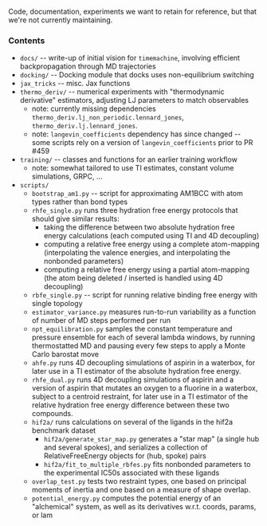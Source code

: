 Code, documentation, experiments we want to retain for reference, but that we're not currently maintaining.

### Contents
* `docs/` -- write-up of initial vision for `timemachine`, involving efficient backpropagation through MD trajectories
* `docking/` -- Docking module that docks uses non-equilibrium switching
* `jax_tricks` -- misc. Jax functions
* `thermo_deriv/` -- numerical experiments with "thermodynamic derivative" estimators, adjusting LJ parameters to match observables
    * note: currently missing dependencies `thermo_deriv.lj_non_periodic.lennard_jones`, `thermo_deriv.lj.lennard_jones`.
    * note: `langevin_coefficients` dependency has since changed -- some scripts rely on a version of `langevin_coefficients` prior to PR #459
* `training/` -- classes and functions for an earlier training workflow
    * note: somewhat tailored to use TI estimates, constant volume simulations, GRPC, ...
* `scripts/`
  * `bootstrap_am1.py` -- script for approximating AM1BCC with atom types rather than bond types
  * `rhfe_single.py` runs three hydration free energy protocols that should give similar results:
    * taking the difference between two absolute hydration free energy calculations (each computed using TI and 4D decoupling)
    * computing a relative free energy using a complete atom-mapping (interpolating the valence energies, and interpolating the nonbonded parameters)
    * computing a relative free energy using a partial atom-mapping (the atom being deleted / inserted is handled using 4D decoupling)
  * `rbfe_single.py` -- script for running relative binding free energy with single topology
  * `estimator_variance.py` measures run-to-run variability as a function of number of MD steps performed per run
  * `npt_equilibration.py` samples the constant temperature and pressure ensemble for each of several lambda windows, by running thermostatted MD and pausing every few steps to apply a Monte Carlo barostat move
  * `ahfe.py` runs 4D decoupling simulations of aspirin in a waterbox, for later use in a TI estimator of the absolute hydration free energy.
  * `rhfe_dual.py` runs 4D decoupling simulations of aspirin and a version of aspirin that mutates an oxygen to a fluorine in a waterbox, subject to a centroid restraint, for later use in a TI estimator of the relative hydration free energy difference between these two compounds.
  * `hif2a/` runs calculations on several of the ligands in the hif2a benchmark dataset
    * `hif2a/generate_star_map.py` generates a "star map" (a single hub and several spokes), and serializes a collection of   RelativeFreeEnergy objects for (hub, spoke) pairs
    * `hif2a/fit_to_multiple_rbfes.py` fits nonbonded parameters to the experimental IC50s associated with these ligands
  * `overlap_test.py` tests two restraint types, one based on principal moments of inertia and one based on a measure of shape overlap.
  * `potential_energy.py` computes the potential energy of an "alchemical" system, as well as its derivatives w.r.t. coords, params, or lam
